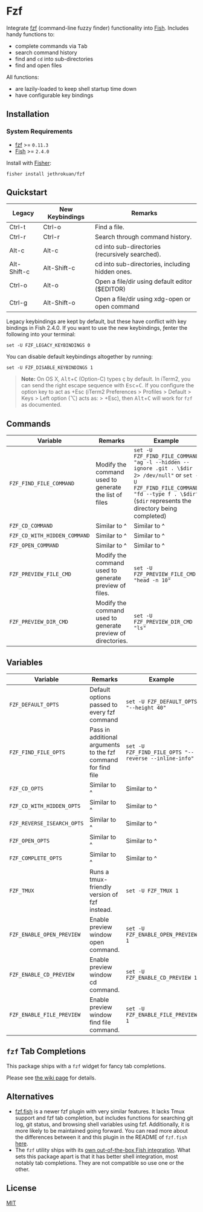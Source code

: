 # Fzf

Integrate [fzf](https://github.com/junegunn/fzf) (command-line fuzzy finder) functionality into [Fish](https://github.com/fish-shell/fish-shell). Includes handy functions to:

- complete commands via <kbd>Tab</kbd>
- search command history
- find and `cd` into sub-directories
- find and open files

All functions:

- are lazily-loaded to keep shell startup time down
- have configurable key bindings

## Installation

### System Requirements

- [fzf](https://github.com/junegunn/fzf) >= `0.11.3`
- [Fish](https://github.com/fish-shell/fish-shell) >= `2.4.0`

Install with [Fisher](https://github.com/jorgebucaran/fisher):

```console
fisher install jethrokuan/fzf
```

## Quickstart

| Legacy      | New Keybindings | Remarks                                         |
| ----------- | --------------- | ----------------------------------------------- |
| Ctrl-t      | Ctrl-o          | Find a file.                                    |
| Ctrl-r      | Ctrl-r          | Search through command history.                 |
| Alt-c       | Alt-c           | cd into sub-directories (recursively searched). |
| Alt-Shift-c | Alt-Shift-c     | cd into sub-directories, including hidden ones. |
| Ctrl-o      | Alt-o           | Open a file/dir using default editor ($EDITOR)  |
| Ctrl-g      | Alt-Shift-o     | Open a file/dir using xdg-open or open command  |

Legacy keybindings are kept by default, but these have conflict with key bindings in Fish 2.4.0. If you want to use the new keybindings, ƒenter the following into your terminal:

```fish
set -U FZF_LEGACY_KEYBINDINGS 0
```

You can disable default keybindings altogether by running:

```fish
set -U FZF_DISABLE_KEYBINDINGS 1
```

> **Note:** On OS X, <kbd>Alt</kbd>+<kbd>C</kbd> (Option-C) types ç by default. In iTerm2, you can send the right escape sequence with <kbd>Esc</kbd>+<kbd>C</kbd>. If you configure the option key to act as +Esc (iTerm2 Preferences > Profiles > Default > Keys > Left option (⌥) acts as: > +Esc), then <kbd>Alt</kbd>+<kbd>C</kbd> will work for `fzf` as documented.

## Commands

| Variable                     | Remarks                                                     | Example                                                                                                                                                                                      |
| ---------------------------- | ----------------------------------------------------------- | -------------------------------------------------------------------------------------------------------------------------------------------------------------------------------------------- |
| `FZF_FIND_FILE_COMMAND`      | Modify the command used to generate the list of files       | `set -U FZF_FIND_FILE_COMMAND "ag -l --hidden --ignore .git . \$dir 2> /dev/null"` or `set -U FZF_FIND_FILE_COMMAND "fd --type f . \$dir"` (`$dir` represents the directory being completed) |
| `FZF_CD_COMMAND`             | Similar to ^                                                | Similar to ^                                                                                                                                                                                 |
| `FZF_CD_WITH_HIDDEN_COMMAND` | Similar to ^                                                | Similar to ^                                                                                                                                                                                 |
| `FZF_OPEN_COMMAND`           | Similar to ^                                                | Similar to ^                                                                                                                                                                                 |
| `FZF_PREVIEW_FILE_CMD`       | Modify the command used to generate preview of files.       | `set -U FZF_PREVIEW_FILE_CMD "head -n 10"`                                                                                                                                                   |
| `FZF_PREVIEW_DIR_CMD`        | Modify the command used to generate preview of directories. | `set -U FZF_PREVIEW_DIR_CMD "ls"`                                                                                                                                                            |

## Variables

| Variable                   | Remarks                                                       | Example                                               |
| -------------------------- | ------------------------------------------------------------- | ----------------------------------------------------- |
| `FZF_DEFAULT_OPTS`         | Default options passed to every fzf command                   | `set -U FZF_DEFAULT_OPTS "--height 40"`               |
| `FZF_FIND_FILE_OPTS`       | Pass in additional arguments to the fzf command for find file | `set -U FZF_FIND_FILE_OPTS "--reverse --inline-info"` |
| `FZF_CD_OPTS`              | Similar to ^                                                  | Similar to ^                                          |
| `FZF_CD_WITH_HIDDEN_OPTS`  | Similar to ^                                                  | Similar to ^                                          |
| `FZF_REVERSE_ISEARCH_OPTS` | Similar to ^                                                  | Similar to ^                                          |
| `FZF_OPEN_OPTS`            | Similar to ^                                                  | Similar to ^                                          |
| `FZF_COMPLETE_OPTS`        | Similar to ^                                                  | Similar to ^                                          |
| `FZF_TMUX`                 | Runs a tmux-friendly version of fzf instead.                  | `set -U FZF_TMUX 1`                                   |
| `FZF_ENABLE_OPEN_PREVIEW`  | Enable preview window open command.                           | `set -U FZF_ENABLE_OPEN_PREVIEW 1`                    |
| `FZF_ENABLE_CD_PREVIEW`    | Enable preview window cd command.                             | `set -U FZF_ENABLE_CD_PREVIEW 1`                      |
| `FZF_ENABLE_FILE_PREVIEW`  | Enable preview window find file command.                      | `set -U FZF_ENABLE_FILE_PREVIEW 1`                    |

## `fzf` Tab Completions

This package ships with a `fzf` widget for fancy tab completions.

Please see [the wiki page](https://github.com/jethrokuan/fzf/wiki/FZF-Tab-Completions) for details.

## Alternatives

- [fzf.fish](https://github.com/patrickf3139/fzf.fish) is a newer fzf plugin with very similar features. It lacks Tmux support and fzf tab completion, but includes functions for searching git log, git status, and browsing shell variables using fzf. Additionally, it is more likely to be maintained going forward. You can read more about the differences between it and this plugin in the README of `fzf.fish` [here](https://github.com/patrickf3139/fzf.fish#prior-art).
- The `fzf` utility ships with its [own out-of-the-box Fish integration](https://github.com/junegunn/fzf/blob/master/shell/key-bindings.fish). What sets this package apart is that it has better shell integration, most notably tab completions. They are not compatible so use one or the other.

[tmux]: https://tmux.github.io/

## License

[MIT](LICENSE.md)
